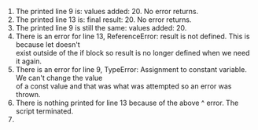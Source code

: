 1. The printed line 9 is: values added: 20. No error returns.
2. The printed line 13 is: final result: 20. No error returns. 
3. The printed line 9 is still the same: values added: 20. 
4. There is an error for line 13, ReferenceError: result is not defined. This is because let doesn't <br>
   exist outside of the if block so result is no longer defined when we need it again.
5. There is an error for line 9, TypeError: Assignment to constant variable. We can't change the value<br>
   of a const value and that was what was attempted so an error was thrown. 
6. There is nothing printed for line 13 because of the above ^ error. The script terminated. 
7. 
